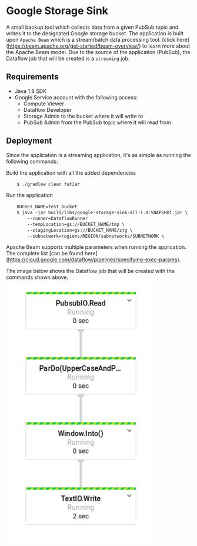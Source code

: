 # Google Storage Sink
A small backup tool which collects data from a given PubSub topic and writes it to the designated Google storage
bucket. The application is built upon `Apache Beam` which is a stream/batch data processing tool. [click here]
(https://beam.apache.org/get-started/beam-overview/) to learn more about the Apache Beam model. Due to the source
of the application (PubSub), the Dataflow job that will be created is a `streaming` job.

## Requirements

* Java 1.8 SDK
* Google Service account with the following access:
    * Compute Viewer
    * Dataflow Developer
    * Storage Admin to the bucket where it will write to
    * PubSub Admin from the PubSub topic where it will read from

## Deployment

Since the application is a streaming application, it's as simple as running the following commands:

Build the application with all the added dependencies
```
    $ ./gradlew clean fatJar
```

Run the application
```
    BUCKET_NAME=test_bucket
    $ java -jar build/libs/google-storage-sink-all-1.0-SNAPSHOT.jar \
        --runner=DataflowRunner
        --tempLocation=gs://BUCKET_NAME/tmp \
        --stagingLocation=gs://BUCKET_NAME/stg \
        --subnetwork=regions/REGION/subnetworks/SUBNETWORK \
```
Apache Beam supports multiple parameters when running the application. The complete list [can be found here]
(https://cloud.google.com/dataflow/pipelines/specifying-exec-params).

The image below shows the Dataflow job that will be created with the commands shown above.
![Google Dataflow job](dataflow.png "Google Dataflow job")